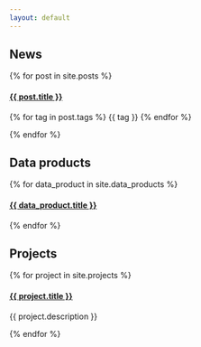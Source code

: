 ```yaml
---
layout: default
---
```


<section>
  <h2>News</h2>

  {% for post in site.posts %}
    <div>
      <h4><a href="{{ post.url }}">{{ post.title }}</a></h4>
      <p>
        {% for tag in post.tags %}
            <span class="badge bg-light text-muted">{{ tag }}</span>
        {% endfor %}
      </p>
    </div>
  {% endfor %}

</section>

<section>

  <h2>Data products</h2>

  {% for data_product in site.data_products %}
    <h4><a href="{{ data_product.website }}">{{ data_product.title }}</a></h4>
  {% endfor %}

</section>

<section>

  <h2>Projects</h2>

  {% for project in site.projects %}
    <h4><a href="{{ project.website }}" target="_blank">{{ project.title }}</a></h4>
    <p>{{ project.description }}</p>
  {% endfor %}

</section>